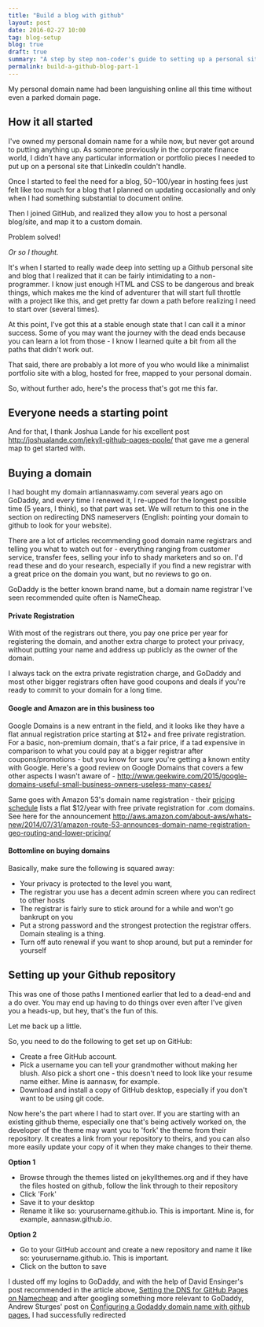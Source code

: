 ```yaml
---
title: "Build a blog with github"
layout: post
date: 2016-02-27 10:00
tag: blog-setup
blog: true
draft: true
summary: "A step by step non-coder's guide to setting up a personal site on github"
permalink: build-a-github-blog-part-1
---
```


My personal domain name had been languishing online all this time without even a parked domain page. 

## How it all started

I've owned my personal domain name for a while now, but never got around to putting anything up. As someone previously in the corporate finance world, I didn't have any particular information or portfolio pieces I needed to put up on a personal site that LinkedIn couldn't handle. 

Once I started to feel the need for a blog, $50-$100/year in hosting fees just felt like too much for a blog that I planned on updating occasionally and only when I had something substantial to document online.

Then I joined GitHub, and realized they allow you to host a personal blog/site, and map it to a custom domain.

Problem solved!

*Or so I thought.*

It's when I started to really wade deep into setting up a Github personal site and blog that I realized that it can be fairly intimidating to a non-programmer. I know just enough HTML and CSS to be dangerous and break things, which makes me the kind of adventurer that will start full throttle with a project like this, and get pretty far down a path before realizing I need to start over (several times). 

At this point, I've got this at a stable enough state that I can call it a minor success. Some of you may want the journey with the dead ends because you can learn a lot from those - I know I learned quite a bit from all the paths that didn't work out.

That said, there are probably a lot more of you who would like a minimalist portfolio site with a blog, hosted for free, mapped to your personal domain.

So, without further ado, here's the process that's got me this far.

## Everyone needs a starting point

And for that, I thank Joshua Lande for his excellent post <http://joshualande.com/jekyll-github-pages-poole/> that gave me a general map to get started with.

## Buying a domain

I had bought my domain artiannaswamy.com several years ago on GoDaddy, and every time I renewed it, I re-upped for the longest possible time (5 years, I think), so that part was set. We will return to this one in the section on redirecting DNS nameservers (English: pointing your domain to github to look for your website).

There are a lot of articles recommending good domain name registrars and telling you what to watch out for - everything ranging from customer service, transfer fees, selling your info to shady marketers and so on. I'd read these and do your research, especially if you find a new registrar with a great price on the domain you want, but no reviews to go on.

GoDaddy is the better known brand name, but a domain name registrar I've seen recommended quite often is NameCheap. 

#### Private Registration

With most of the registrars out there, you pay one price per year for registering the domain, and another extra charge to protect your privacy, without putting your name and address up publicly as the owner of the domain. 

I always tack on the extra private registration charge, and GoDaddy and most other bigger registrars often have good coupons and deals if you're ready to commit to your domain for a long time. 

#### Google and Amazon are in this business too

Google Domains is a new entrant in the field, and it looks like they have a flat annual registration price starting at $12+ and free private registration. For a basic, non-premium domain, that's a fair price, if a tad expensive in comparison to what you could pay at a bigger registrar after coupons/promotions - but you know for sure you're getting a known entity with Google. Here's a good review on Google Domains that covers a few other aspects I wasn't aware of - <http://www.geekwire.com/2015/google-domains-useful-small-business-owners-useless-many-cases/>

Same goes with Amazon 53's domain name registration - their [pricing schedule](https://d32ze2gidvkk54.cloudfront.net/Amazon_Route_53_Domain_Registration_Pricing_20140731.pdf) lists a flat $12/year with free private registration for .com domains. See here for the announcement <http://aws.amazon.com/about-aws/whats-new/2014/07/31/amazon-route-53-announces-domain-name-registration-geo-routing-and-lower-pricing/>

#### Bottomline on buying domains

Basically, make sure the following is squared away:
- Your privacy is protected to the level you want, 
- The registrar you use has a decent admin screen where you can redirect to other hosts
- The registrar is fairly sure to stick around for a while and won't go bankrupt on you
- Put a strong password and the strongest protection the registrar offers. Domain stealing is a thing.
- Turn off auto renewal if you want to shop around, but put a reminder for yourself

<div class="breaker"></div>

## Setting up your Github repository

This was one of those paths I mentioned earlier that led to a dead-end and a do over. You may end up having to do things over even after I've given you a heads-up, but hey, that's the fun of this.

Let me back up a little.

So, you need to do the following to get set up on GitHub:
- Create a free GitHub account. 
- Pick a username you can tell your grandmother without making her blush. Also pick a short one - this doesn't need to look like your resume name either. Mine is aannasw, for example.
- Download and install a copy of GitHub desktop, especially if you don't want to be using git code.

Now here's the part where I had to start over. If you are starting with an existing github theme, especially one that's being actively worked on, the developer of the theme may want you to 'fork' the theme from their repository. It creates a link from your repository to theirs, and you can also more easily update your copy of it when they make changes to their theme.

**Option 1**
- Browse through the themes listed on jekyllthemes.org and if they have the files hosted on github, follow the link through to their repository
- Click 'Fork'
- Save it to your desktop
- <span class="evidence">Rename it like so: yourusername.github.io</span>. This is important. Mine is, for example, aannasw.github.io.


**Option 2**

- Go to your GitHub account and create a new repository and <span class="evidence">name it like so: yourusername.github.io</span>. This is important. 
- Click on the button to save 




I dusted off my logins to GoDaddy, and with the help of David Ensinger's post recommended in the article above, [Setting the DNS for GitHub Pages on Namecheap](http://davidensinger.com/2013/03/setting-the-dns-for-github-pages-on-namecheap/) and after googling something more relevant to GoDaddy, Andrew Sturges' post on [Configuring a Godaddy domain name with github pages](http://andrewsturges.com/blog/jekyll/tutorial/2014/11/06/github-and-godaddy.html), I had successfully redirected
